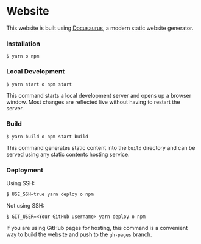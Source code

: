 # Website

This website is built using [Docusaurus](https://docusaurus.io/), a modern static website generator.

### Installation

```
$ yarn o npm
```

### Local Development

```
$ yarn start o npm start
```

This command starts a local development server and opens up a browser window. Most changes are reflected live without having to restart the server.

### Build

```
$ yarn build o npm start build
```

This command generates static content into the `build` directory and can be served using any static contents hosting service.

### Deployment

Using SSH:

```
$ USE_SSH=true yarn deploy o npm
```

Not using SSH:

```
$ GIT_USER=<Your GitHub username> yarn deploy o npm
```

If you are using GitHub pages for hosting, this command is a convenient way to build the website and push to the `gh-pages` branch.
